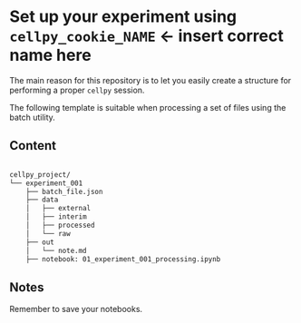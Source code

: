 # Set up your experiment using `cellpy_cookie_NAME` <- insert correct name here

The main reason for this repository is to let you easily create
a structure for performing a proper `cellpy` session.

The following template is suitable when processing a set of files
using the batch utility.


## Content

```bash

cellpy_project/
└── experiment_001
    ├── batch_file.json
    ├── data
    │   ├── external
    │   ├── interim
    │   ├── processed
    │   └── raw
    ├── out
    │   └── note.md
    ├── notebook: 01_experiment_001_processing.ipynb


```

## Notes
Remember to save your notebooks.